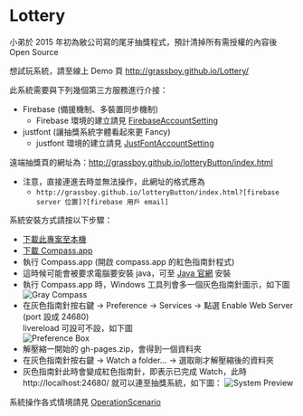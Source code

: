 # Lottery
小弟於 2015 年初為敝公司寫的尾牙抽獎程式，預計清掉所有需授權的內容後 Open Source

想試玩系統，請至線上 Demo 頁 http://grassboy.github.io/Lottery/

此系統需要與下列幾個第三方服務進行介接：

 * Firebase (備援機制、多裝置同步機制)
   * Firebase 環境的建立請見 [FirebaseAccountSetting](https://github.com/Grassboy/Lottery/wiki/FirebaseAccountSetting)
 * justfont (讓抽獎系統字體看起來更 Fancy)
   * justfont 環境的建立請見 [JustFontAccountSetting](https://github.com/Grassboy/Lottery/wiki/JustFontAccountSetting)

遠端抽獎頁的網址為：http://grassboy.github.io/lotteryButton/index.html
 * 注意，直接連進去時並無法操作，此網址的格式應為 
   * `http://grassboy.github.io/lotteryButton/index.html?[firebase server 位置]?[firebase 用戶 email]`

系統安裝方式請按以下步驟：

 * [下載此專案至本機](https://github.com/Grassboy/Lottery/archive/gh-pages.zip)
 * [下載 Compass.app](https://github.com/KKBOX/compassapp/releases)
 * 執行 Compass.app (開啟 compass.app 的紅色指南針程式)
 * 這時候可能會被要求電腦要安裝 java，可至 [Java 官網](https://java.com/zh_TW/download/) 安裝
 * 執行 Compass.app 時，Windows 工具列會多一個灰色指南針圖示，如下圖   
   ![Gray Compass](http://i.imgur.com/RC7YGLX.png)
 * 在灰色指南針按右鍵 → Preference → Services → 點選 Enable Web Server (port 設成 24680)   
   livereload 可設可不設，如下圖   
   ![Preference Box](http://i.imgur.com/fJpakOz.png)
 * 解壓縮一開始的 gh-pages.zip，會得到一個資料夾
 * 在灰色指南針按右鍵 → Watch a folder... → 選取剛才解壓縮後的資料夾
 * 灰色指南針此時會變成紅色指南針，即表示已完成 Watch，此時 http://localhost:24680/ 就可以連至抽獎系統，如下圖：
   ![System Preview](http://i.imgur.com/IzgDZjq.png)

系統操作各式情境請見 [OperationScenario](https://github.com/Grassboy/Lottery/wiki/OperationScenario)
